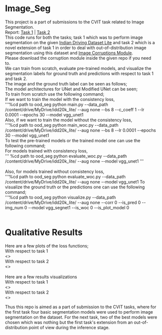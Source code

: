 # Image_Seg
This project is a part of submissions to the CVIT task related to Image Segmentation.<br>
Report: [Task 1](https://drive.google.com/drive/folders/1tfWXMDAD7OLHQasNGLo6mglzh-izk4EP?usp=sharing) | [Task 2](https://drive.google.com/drive/folders/1tfWXMDAD7OLHQasNGLo6mglzh-izk4EP?usp=sharing) <br>
This code runs for both the tasks; task 1 which was to perform image segmentation on the given [Indian Driving Dataset Lite](https://idd.insaan.iiit.ac.in/evaluation/ncvgip19/) and task 2 which is a novel extension of task 1 in order to deal with out-of-distribution image segmentation using this dataset and [Image Corruptions Module](https://github.com/bethgelab/imagecorruptions.git). <br>
Please download the corruption module inside the given repo if you need to. <br>
We can train from scratch, evaluate pre-trained models, and visualize the segmentation labels for ground truth and predictions with respect to task 1 and task 2.<br>
The image and the ground truth label can be seen as follows;
<br>
The model architectures for UNet and Modified UNet can be seen;
<br>
To train from scratch use the following command;<br>
If we want to train the model with the consistency loss,<br>
'''%cd path to ood_seg
python main.py --data_path /content/drive/MyDrive/idd20k_lite/ --aug none --bs 8 --c_coeff 1 --lr 0.0001 --epochs 30 --model vgg_unet1 <br>
Also, if we want to train the model without the consistency loss,<br>
'''%cd path to ood_seg
python main_woc.py --data_path /content/drive/MyDrive/idd20k_lite/ --aug none --bs 8 --lr 0.0001 --epochs 30 --model vgg_unet1 <br>
To test the pre-trained models or the trained model one can use the following command;<br>
For models trained with consistency loss,<br>
'''
%cd path to ood_seg
python evaluate_woc.py --data_path /content/drive/MyDrive/idd20k_lite/ --aug none --model vgg_unet1
'''
<br>
<br>
Also, for models trained without consistency loss,<br>
'''%cd path to ood_seg
python evaluate_woc.py --data_path /content/drive/MyDrive/idd20k_lite/ --aug none --model vgg_unet1
To visualize the ground truth or the predictions one can use the following command;<br>
'''%cd path to ood_seg
python visualize.py --data_path /content/drive/MyDrive/idd20k_lite/ --aug none --corr 0 --is_pred 0 --img_num 0 --model vgg_segnet1 --is_woc 0 --is_plot_model 0 <br>
<br>
# Qualitative Results
Here are a few plots of the loss functions;<br>
With respect to task 1 <br>
<><br>
With respect to task 2<br>
<><br>
<br>
Here are a few results visualizations<br>
With respect to task 1 <br>
<><br>
With respect to task 2<br>
<><br>

Thus this repo is aimed as a part of submission to the CVIT tasks, where for the first task four basic segmentation models were used to perform image segmentation on the dataset. For the next task, two of the best models were chosen which was nothing but the first task's extension from an out-of-distribution point of view during the inference stage. <br>
